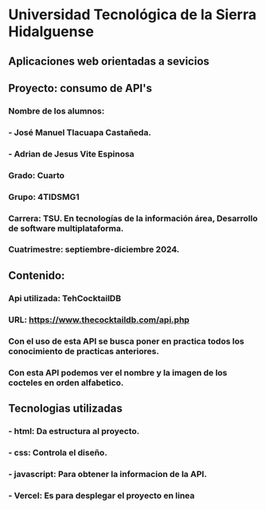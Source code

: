 # Universidad Tecnológica de la Sierra Hidalguense

## Aplicaciones web orientadas a sevicios

## Proyecto: consumo de API's 

### Nombre de los alumnos: 
### - José Manuel Tlacuapa Castañeda.
### - Adrian de Jesus Vite Espinosa
### Grado: Cuarto
### Grupo: 4TIDSMG1
### Carrera: TSU. En tecnologías de la información área, Desarrollo de software multiplataforma.
### Cuatrimestre: septiembre-diciembre 2024.

## Contenido:
### Api utilizada: TehCocktailDB
### URL: https://www.thecocktaildb.com/api.php
### Con el uso de esta API se busca poner en practica todos los conocimiento de practicas anteriores.
### Con esta API podemos ver el nombre y la imagen de los cocteles en orden alfabetico.


## Tecnologias utilizadas
### - html: Da estructura al proyecto.
### - css: Controla el diseño.
### - javascript: Para obtener la informacion de la API.
### - Vercel: Es para desplegar el proyecto en linea